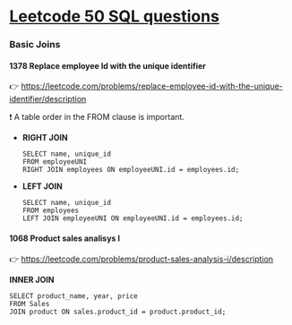# [Leetcode 50 SQL questions](https://leetcode.com/studyplan/top-sql-50/)

### Basic Joins

#### 1378 Replace employee Id with the unique identifier  
:point_right: https://leetcode.com/problems/replace-employee-id-with-the-unique-identifier/description  

:exclamation: A table order in the FROM clause is important.

* **RIGHT JOIN**  
  ```
  SELECT name, unique_id 
  FROM employeeUNI 
  RIGHT JOIN employees ON employeeUNI.id = employees.id;
  ```
* **LEFT JOIN**
  ```
  SELECT name, unique_id
  FROM employees 
  LEFT JOIN employeeUNI ON employeeUNI.id = employees.id;
  ```

#### 1068 Product sales analisys I  
:point_right: https://leetcode.com/problems/product-sales-analysis-i/description  

**INNER JOIN**
```
SELECT product_name, year, price
FROM Sales
JOIN product ON sales.product_id = product.product_id;
```

